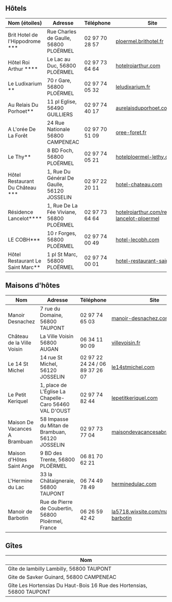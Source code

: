 ## Hôtels

| Nom (étoiles)                      | Adresse                                     | Téléphone      | Site|
|------------------------------------|---------------------------------------------|----------------|-------------------------------------------------------------|
| Brit Hotel de l'Hippodrome \*\*\*  | Rue Charles de Gaulle, 56800 PLOËRMEL       | 02 97 70 28 57 | [ploermel.brithotel.fr](https://ploermel.brithotel.fr)|
| Hôtel Roi Arthur \*\*\*\*          | Le Lac au Duc, 56800 PLOËRMEL               | 02 97 73 64 64 | [hotelroiarthur.com](http://www.hotelroiarthur.com)|
| Le Ludixarium \*\*                 | 70 r Gare, 56800 PLOËRMEL                   | 02 97 74 05 32 | [leludixarium.fr](https://www.leludixarium.fr)|
| Au Relais Du Porhoet\*\*           | 11 pl Eglise, 56490 GUILLIERS               | 02 97 74 40 17 | [aurelaisduporhoet.com](http://aurelaisduporhoet.com)|
| A L'orée De La Forêt               | 24 Rue Nationale 56800 CAMPENEAC            | 02 97 70 51 09 | [oree-foret.fr](https://www.oree-foret.fr)|
| Le Thy\*\*                         | 8 BD Foch, 56800 PLOËRMEL                   | 02 97 74 05 21 | [hotelploermel-lethy.com](https://www.hotelploermel-lethy.com)|
| Hôtel Restaurant Du Château \*\*\* | 1, Rue Du Général De Gaulle, 56120 JOSSELIN | 02 97 22 20 11 | [hotel-chateau.com](https://www.hotel-chateau.com)|
| Résidence Lancelot\*\*\*\*         | 1, Rue De La Fée Viviane, 56800 PLOËRMEL    | 02 97 73 64 64 | [hotelroiarthur.com/residence-lancelot-ploermel](https://www.hotelroiarthur.com/residence-lancelot-ploermel)|
| LE COBH\*\*\*                      | 10 r Forges, 56800 PLOËRMEL                 | 02 97 74 00 49 | [hotel-lecobh.com](https://www.hotel-lecobh.com)|
| Hôtel Restaurant Le Saint Marc\*\* | 1 pl St Marc, 56800 PLOËRMEL                | 02 97 74 00 01 | [hotel-restaurant-saintmarc.fr](http://hotel-restaurant-saintmarc.fr)|


## Maisons d'hôtes

| Nom                           | Adresse                                                | Téléphone                       | Site|
|-------------------------------|--------------------------------------------------------|---------------------------------|--------------------------------------------------|
| Manoir Desnachez              | 7 rue du Domaine, 56800 TAUPONT                        | 02 97 74 65 03                  | [manoir-desnachez.com](https://www.manoir-desnachez.com)|
| Château de la Ville Voisin    | La Ville Voisin 56800 AUGAN                            | 06 34 11 90 09                  | [villevoisin.fr](https://www.villevoisin.fr)|
| Le 14 St Michel               | 14 rue St Michel, 56120 JOSSELIN                       | 02 97 22 24 24 / 06 89 37 26 07 | [le14stmichel.com](http://www.le14stmichel.com)|
| Le Petit Keriquel             | 1, place de L'Église La Chapelle-Caro 56460 VAL D'OUST | 02 97 74 82 44                  | [lepetitkeriquel.com](https://www.lepetitkeriquel.com)|
| Maison De Vacances A Brambuan | 58 Impasse du Mitan de Brambuan, 56120 JOSSELIN        | 02 97 73 77 04                  | [maisondevacancesabrambuan.com](https://www.maisondevacancesabrambuan.com)|
| Maison d'Hôtes Saint Ange     | 9 BD des Trente, 56800 PLOËRMEL                        | 06 81 70 62 21                  |                                                             |
| L'Hermine du Lac              | 33 la Châtaigneraie, 56800 TAUPONT                     | 06 74 49 78 49                  | [herminedulac.com](https://www.herminedulac.com)|
| Manoir de Barbotin            | Rue de Pierre de Coubertin, 56800 Ploërmel, France     | 06 26 59 42 42                  | [la5718.wixsite.com/manoir-de-barbotin](https://la5718.wixsite.com/manoir-de-barbotin)|

   
## Gîtes

| Nom|
|-----------------------------------------------------------------------|
| Gîte de lambilly Lambilly, 56800 TAUPONT                              |
| Gite de Savker Guinard, 56800 CAMPENEAC                               |
| Gîte Les Hortensias Du Haut-Bois 16 Rue des Hortensias, 56800 TAUPONT |
